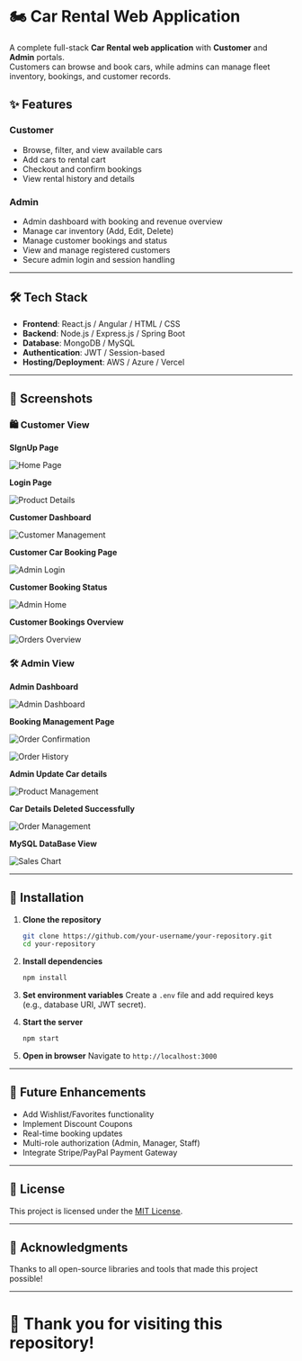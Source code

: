 # 🏍️ Car Rental Web Application

A complete full-stack **Car Rental web application** with **Customer** and **Admin** portals.  
Customers can browse and book cars, while admins can manage fleet inventory, bookings, and customer records.

## ✨ Features

### Customer
- Browse, filter, and view available cars
- Add cars to rental cart
- Checkout and confirm bookings
- View rental history and details

### Admin
- Admin dashboard with booking and revenue overview
- Manage car inventory (Add, Edit, Delete)
- Manage customer bookings and status
- View and manage registered customers
- Secure admin login and session handling

---

## 🛠️ Tech Stack
- **Frontend**: React.js / Angular / HTML / CSS
- **Backend**: Node.js / Express.js / Spring Boot
- **Database**: MongoDB / MySQL
- **Authentication**: JWT / Session-based
- **Hosting/Deployment**: AWS / Azure / Vercel

---

## 📸 Screenshots

### 🛍️ Customer View

**SIgnUp Page**

![Home Page](https://github.com/user-attachments/assets/7fa401dc-85af-424a-a280-c9c4fd1445f3)

**Login Page**

![Product Details](https://github.com/user-attachments/assets/7c4b5ed0-c0ad-4aec-885e-4a68bbbad675)


**Customer Dashboard**

![Customer Management](https://github.com/user-attachments/assets/42cd53d0-1b00-472f-9603-8b722a558d9c)

**Customer Car Booking Page**

![Admin Login](https://github.com/user-attachments/assets/039ac5e9-fb5e-4866-ac87-47545ed92f50)

**Customer Booking Status**

![Admin Home](https://github.com/user-attachments/assets/50259d0d-7f68-4194-b5dc-ee69f5c79af3)

**Customer Bookings Overview**

![Orders Overview](https://github.com/user-attachments/assets/d6c4fe37-dabf-4907-b02f-38767c2c4415)






### 🛠️ Admin View

**Admin Dashboard**

![Admin Dashboard](https://github.com/user-attachments/assets/ac05f958-67a2-4709-a636-ea8fcfc3c688)

**Booking Management Page**

![Order Confirmation](https://github.com/user-attachments/assets/35d6049f-7355-4ea9-8489-6bd02200125e)

![Order History](https://github.com/user-attachments/assets/8a582f48-cad1-44d8-aad5-e514c159121c)


**Admin Update Car details**

![Product Management](https://github.com/user-attachments/assets/54782bd5-3d73-4234-9f27-6c37364e2cb4)

**Car Details Deleted Successfully**

![Order Management](https://github.com/user-attachments/assets/e0baa54b-2ba6-4c89-aa39-3e73bec3e49c)





**MySQL DataBase View**

![Sales Chart](https://github.com/user-attachments/assets/55190354-06c2-4c46-b75a-897ebaa4069f)

---

## 🧹 Installation

1. **Clone the repository**
   ```bash
   git clone https://github.com/your-username/your-repository.git
   cd your-repository
   ```

2. **Install dependencies**
   ```bash
   npm install
   ```

3. **Set environment variables**
   Create a `.env` file and add required keys (e.g., database URI, JWT secret).

4. **Start the server**
   ```bash
   npm start
   ```

5. **Open in browser**
   Navigate to `http://localhost:3000`

---

## 🚀 Future Enhancements
- Add Wishlist/Favorites functionality
- Implement Discount Coupons
- Real-time booking updates
- Multi-role authorization (Admin, Manager, Staff)
- Integrate Stripe/PayPal Payment Gateway

---

## 📄 License
This project is licensed under the [MIT License](LICENSE).

---

## 🙏 Acknowledgments
Thanks to all open-source libraries and tools that made this project possible!

---

# 🚀 Thank you for visiting this repository!

